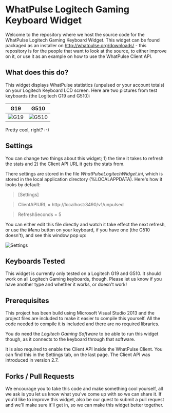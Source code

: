 # WhatPulse Logitech Gaming Keyboard Widget
Welcome to the repository where we host the source code for the WhatPulse Logitech Gaming Keyboard Widget. This widget can be found packaged as an installer on http://whatpulse.org/downloads/ - this repository is for the people that want to look at the source, to either improve on it, or use it as an example on how to use the WhatPulse Client API.

## What does this do?

This widget displays WhatPulse statistics (unpulsed or your account totals) on your Logitech Keyboard LCD screen. Here are two pictures from test keyboards (the Logitech G19 and G510):

| G19        | G510     |
| ------------- |:-------------:| 
| ![G19](https://dl.dropboxusercontent.com/u/7766970/WhatPulse/WhatPulse-Logitech-Widget-G19-stats.jpg)     | ![G510](https://dl.dropboxusercontent.com/u/7766970/WhatPulse/WhatPulse-Logitech-Widget-G510-stats.jpg) |

Pretty cool, right? :-)

## Settings

You can change two things about this widget; 1) the time it takes to refresh the stats and 2) the Client API URL it gets the stats from.

There settings are stored in the file *WhatPulseLogitechWidget.ini*, which is stored in the local application directory (%LOCALAPPDATA). Here's how it looks by default:

> [Settings]

> ClientAPIURL = http://localhost:3490/v1/unpulsed

> RefreshSeconds = 5


You can either edit this file directly and watch it take effect the next refresh, or use the *Menu* button on your keyboard, if you have one (the G510 doesn't), and see this window pop up:

![Settings](https://dl.dropboxusercontent.com/u/7766970/WhatPulse/WhatPulse-Logitech-Settings.png)


## Keyboards Tested

This widget is currently only tested on a Logitech G19 and G510. It should work on all Logitech Gaming keyboards, though. Please let us know if you have another type and whether it works, or doesn't work!

## Prerequisites

This project has been build using Microsoft Visual Studio 2013 and the project files are included to make it easier to compile this yourself. All the code needed to compile it is included and there are no required libraries.

You do need the *Logitech Gaming Software* to be able to run this widget though, as it connects to the keyboard through that software.

It is also required to enable the Client API inside the WhatPulse Client. You can find this in the Settings tab, on the last page. The Client API was introduced in version 2.7.

## Forks / Pull Requests

We encourage you to take this code and make something cool yourself, all we ask is you let us know what you've come up with so we can share it. If you'd like to improve this widget, also be our guest to submit a pull request and we'll make sure it'll get in, so we can make this widget better together.


